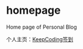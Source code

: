 # homepage
Home page of Personal Blog

个人主页：<a href="http://renkaigis.com/" target="_blank">KeepCoding签到</a>
